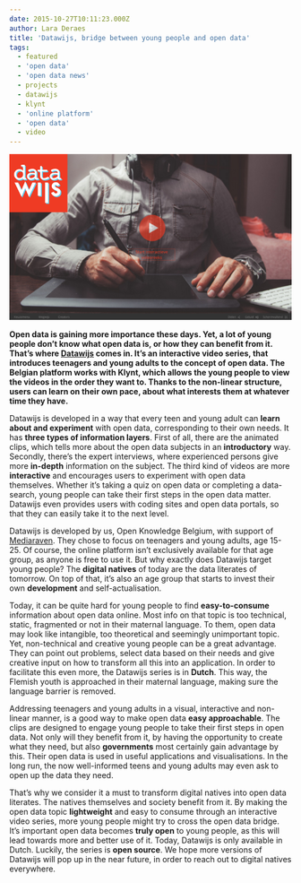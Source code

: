 ```yaml
---
date: 2015-10-27T10:11:23.000Z
author: Lara Deraes
title: 'Datawijs, bridge between young people and open data'
tags:
  - featured
  - 'open data'
  - 'open data news'
  - projects
  - datawijs
  - klynt
  - 'online platform'
  - 'open data'
  - video
---
```


[![Screenshot intro Datawijs](Screenshot-intro-logo.png)](http://datawijs.be)

**Open data is gaining more importance these days. Yet, a lot of young people don’t know what open data is, or how they can benefit from it. That’s where [Datawijs](http://www.datawijs.be) comes in. It’s an interactive video series, that introduces teenagers and young adults to the concept of open data. The Belgian platform works with Klynt, which allows the young people to view the videos in the order they want to. Thanks to the non-linear structure, users can learn on their own pace, about what interests them at whatever time they have.**

Datawijs is developed in a way that every teen and young adult can **learn about and experiment** with open data, corresponding to their own needs. It has **three types of information layers**. First of all, there are the animated clips, which tells more about the open data subjects in an **introductory** way. Secondly, there’s the expert interviews, where experienced persons give more **in-depth** information on the subject. The third kind of videos are more **interactive** and encourages users to experiment with open data themselves. Whether it’s taking a quiz on open data or completing a data-search, young people can take their first steps in the open data matter. Datawijs even provides users with coding sites and open data portals, so that they can easily take it to the next level.

Datawijs is developed by us, Open Knowledge Belgium, with support of [Mediaraven](http://www.mediaraven.be/). They chose to focus on teenagers and young adults, age 15-25. Of course, the online platform isn’t exclusively available for that age group, as anyone is free to use it. But why exactly does Datawijs target young people? The **digital natives** of today are the data literates of tomorrow. On top of that, it’s also an age group that starts to invest their own **development** and self-actualisation.

Today, it can be quite hard for young people to find **easy-to-consume** information about open data online. Most info on that topic is too technical, static, fragmented or not in their maternal language. To them, open data may look like intangible, too theoretical and seemingly unimportant topic. Yet, non-technical and creative young people can be a great advantage. They can point out problems, select data based on their needs and give creative input on how to transform all this into an application. In order to facilitate this even more, the Datawijs series is in **Dutch**. This way, the Flemish youth is approached in their maternal language, making sure the language barrier is removed.

Addressing teenagers and young adults in a visual, interactive and non-linear manner, is a good way to make open data **easy approachable**. The clips are designed to engage young people to take their first steps in open data. Not only will they benefit from it, by having the opportunity to create what they need, but also **governments** most certainly gain advantage by this. Their open data is used in useful applications and visualisations. In the long run, the now well-informed teens and young adults may even ask to open up the data they need.

That’s why we consider it a must to transform digital natives into open data literates. The natives themselves and society benefit from it. By making the open data topic **lightweight** and easy to consume through an interactive video series, more young people might try to cross the open data bridge. It’s important open data becomes **truly open** to young people, as this will lead towards more and better use of it. Today, Datawijs is only available in Dutch. Luckily, the series is **open source**. We hope more versions of Datawijs will pop up in the near future, in order to reach out to digital natives everywhere.
